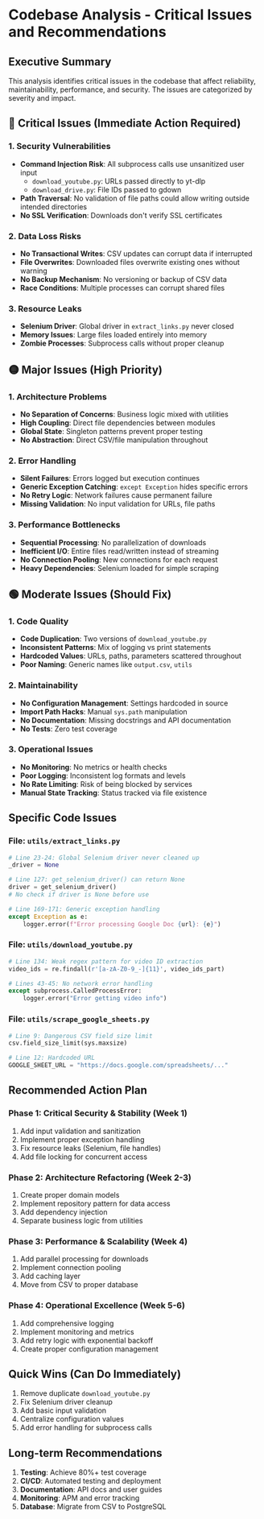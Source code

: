 # Codebase Analysis - Critical Issues and Recommendations

## Executive Summary
This analysis identifies critical issues in the codebase that affect reliability, maintainability, performance, and security. The issues are categorized by severity and impact.

## 🔴 Critical Issues (Immediate Action Required)

### 1. **Security Vulnerabilities**
- **Command Injection Risk**: All subprocess calls use unsanitized user input
  - `download_youtube.py`: URLs passed directly to yt-dlp
  - `download_drive.py`: File IDs passed to gdown
- **Path Traversal**: No validation of file paths could allow writing outside intended directories
- **No SSL Verification**: Downloads don't verify SSL certificates

### 2. **Data Loss Risks**
- **No Transactional Writes**: CSV updates can corrupt data if interrupted
- **File Overwrites**: Downloaded files overwrite existing ones without warning
- **No Backup Mechanism**: No versioning or backup of CSV data
- **Race Conditions**: Multiple processes can corrupt shared files

### 3. **Resource Leaks**
- **Selenium Driver**: Global driver in `extract_links.py` never closed
- **Memory Issues**: Large files loaded entirely into memory
- **Zombie Processes**: Subprocess calls without proper cleanup

## 🟡 Major Issues (High Priority)

### 1. **Architecture Problems**
- **No Separation of Concerns**: Business logic mixed with utilities
- **High Coupling**: Direct file dependencies between modules
- **Global State**: Singleton patterns prevent proper testing
- **No Abstraction**: Direct CSV/file manipulation throughout

### 2. **Error Handling**
- **Silent Failures**: Errors logged but execution continues
- **Generic Exception Catching**: `except Exception` hides specific errors
- **No Retry Logic**: Network failures cause permanent failure
- **Missing Validation**: No input validation for URLs, file paths

### 3. **Performance Bottlenecks**
- **Sequential Processing**: No parallelization of downloads
- **Inefficient I/O**: Entire files read/written instead of streaming
- **No Connection Pooling**: New connections for each request
- **Heavy Dependencies**: Selenium loaded for simple scraping

## 🟢 Moderate Issues (Should Fix)

### 1. **Code Quality**
- **Code Duplication**: Two versions of `download_youtube.py`
- **Inconsistent Patterns**: Mix of logging vs print statements
- **Hardcoded Values**: URLs, paths, parameters scattered throughout
- **Poor Naming**: Generic names like `output.csv`, `utils`

### 2. **Maintainability**
- **No Configuration Management**: Settings hardcoded in source
- **Import Path Hacks**: Manual `sys.path` manipulation
- **No Documentation**: Missing docstrings and API documentation
- **No Tests**: Zero test coverage

### 3. **Operational Issues**
- **No Monitoring**: No metrics or health checks
- **Poor Logging**: Inconsistent log formats and levels
- **No Rate Limiting**: Risk of being blocked by services
- **Manual State Tracking**: Status tracked via file existence

## Specific Code Issues

### File: `utils/extract_links.py`
```python
# Line 23-24: Global Selenium driver never cleaned up
_driver = None

# Line 127: get_selenium_driver() can return None
driver = get_selenium_driver()
# No check if driver is None before use

# Line 169-171: Generic exception handling
except Exception as e:
    logger.error(f"Error processing Google Doc {url}: {e}")
```

### File: `utils/download_youtube.py`
```python
# Line 134: Weak regex pattern for video ID extraction
video_ids = re.findall(r'[a-zA-Z0-9_-]{11}', video_ids_part)

# Lines 43-45: No network error handling
except subprocess.CalledProcessError:
    logger.error("Error getting video info")
```

### File: `utils/scrape_google_sheets.py`
```python
# Line 9: Dangerous CSV field size limit
csv.field_size_limit(sys.maxsize)

# Line 12: Hardcoded URL
GOOGLE_SHEET_URL = "https://docs.google.com/spreadsheets/..."
```

## Recommended Action Plan

### Phase 1: Critical Security & Stability (Week 1)
1. Add input validation and sanitization
2. Implement proper exception handling
3. Fix resource leaks (Selenium, file handles)
4. Add file locking for concurrent access

### Phase 2: Architecture Refactoring (Week 2-3)
1. Create proper domain models
2. Implement repository pattern for data access
3. Add dependency injection
4. Separate business logic from utilities

### Phase 3: Performance & Scalability (Week 4)
1. Add parallel processing for downloads
2. Implement connection pooling
3. Add caching layer
4. Move from CSV to proper database

### Phase 4: Operational Excellence (Week 5-6)
1. Add comprehensive logging
2. Implement monitoring and metrics
3. Add retry logic with exponential backoff
4. Create proper configuration management

## Quick Wins (Can Do Immediately)
1. Remove duplicate `download_youtube.py`
2. Fix Selenium driver cleanup
3. Add basic input validation
4. Centralize configuration values
5. Add error handling for subprocess calls

## Long-term Recommendations
1. **Testing**: Achieve 80%+ test coverage
2. **CI/CD**: Automated testing and deployment
3. **Documentation**: API docs and user guides
4. **Monitoring**: APM and error tracking
5. **Database**: Migrate from CSV to PostgreSQL